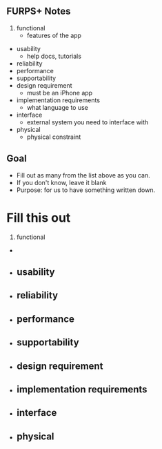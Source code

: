 ## FURPS+ Notes
1. functional
	- features of the app
- usability
	- help docs, tutorials
- reliability
- performance
- supportability
- design requirement
	- must be an iPhone app
- implementation requirements
	- what language to use
- interface
	- external system you need to interface with
- physical
	- physical constraint

## Goal
- Fill out as many from the list above as you can.
- If you don't know, leave it blank
- Purpose: for us to have something written down.

# Fill this out
1. functional
  - 
- usability
	- 
- reliability
  - 
- performance
  - 
- supportability
  - 
- design requirement
  - 
- implementation requirements
	- 
- interface
	- 
- physical
	- 


